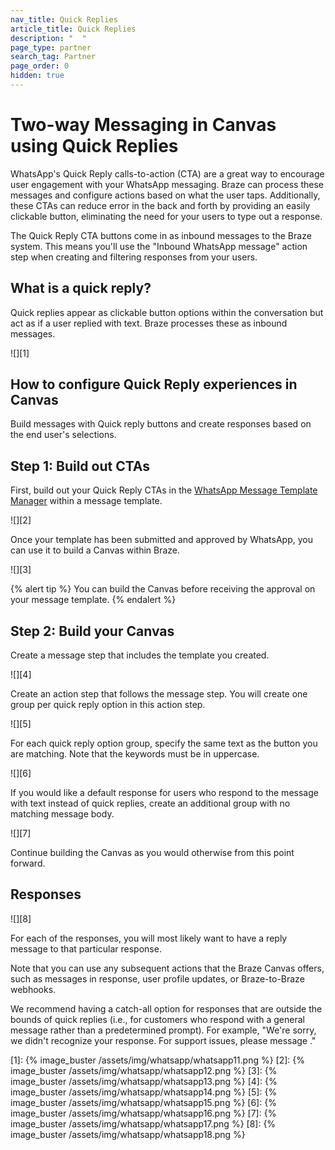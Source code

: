```yaml
---
nav_title: Quick Replies
article_title: Quick Replies
description: "  "
page_type: partner
search_tag: Partner
page_order: 0
hidden: true  
---
```


# Two-way Messaging in Canvas using Quick Replies

WhatsApp's Quick Reply calls-to-action (CTA) are a great way to encourage user engagement with your WhatsApp messaging. Braze can process these messages and configure actions based on what the user taps. Additionally, these CTAs can reduce error in the back and forth by providing an easily clickable button, eliminating the need for your users to type out a response.

The Quick Reply CTA buttons come in as inbound messages to the Braze system. This means you'll use the "Inbound WhatsApp message" action step when creating and filtering responses from your users. 

## What is a quick reply?

Quick replies appear as clickable button options within the conversation but act as if a user replied with text. Braze processes these as inbound messages.

![][1]

## How to configure Quick Reply experiences in Canvas

Build messages with Quick reply buttons and create responses based on the end user's selections. 

## Step 1: Build out CTAs

First, build out your Quick Reply CTAs in the [WhatsApp Message Template Manager](https://business.facebook.com/wa/manage/message-templates/) within a message template. 

![][2]

Once your template has been submitted and approved by WhatsApp, you can use it to build a Canvas within Braze. 

![][3]

{% alert tip %}
You can build the Canvas before receiving the approval on your message template. 
{% endalert %}

## Step 2: Build your Canvas

Create a message step that includes the template you created. 

![][4]

Create an action step that follows the message step. You will create one group per quick reply option in this action step.

![][5]

For each quick reply option group, specify the same text as the button you are matching. Note that the keywords must be in uppercase. 

![][6]

If you would like a default response for users who respond to the message with text instead of quick replies, create an additional group with no matching message body.

![][7]

Continue building the Canvas as you would otherwise from this point forward.

## Responses

![][8]

For each of the responses, you will most likely want to have a reply message to that particular response. 

Note that you can use any subsequent actions that the Braze Canvas offers, such as messages in response, user profile updates, or Braze-to-Braze webhooks. 

We recommend having a catch-all option for responses that are outside the bounds of quick replies (i.e., for customers who respond with a general message rather than a predetermined prompt). For example, "We're sorry, we didn't recognize your response. For support issues, please message <URL of Support WhatsApp thread>."

[1]: {% image_buster /assets/img/whatsapp/whatsapp11.png %} 
[2]: {% image_buster /assets/img/whatsapp/whatsapp12.png %} 
[3]: {% image_buster /assets/img/whatsapp/whatsapp13.png %} 
[4]: {% image_buster /assets/img/whatsapp/whatsapp14.png %} 
[5]: {% image_buster /assets/img/whatsapp/whatsapp15.png %} 
[6]: {% image_buster /assets/img/whatsapp/whatsapp16.png %} 
[7]: {% image_buster /assets/img/whatsapp/whatsapp17.png %} 
[8]: {% image_buster /assets/img/whatsapp/whatsapp18.png %} 